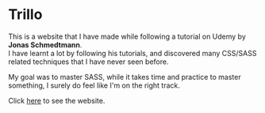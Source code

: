 # Trillo

This is a website that I have made while following a tutorial on Udemy by **Jonas Schmedtmann**.  
I have learnt a lot by following his tutorials, and discovered many CSS/SASS related techniques that I have never seen before.

My goal was to master SASS, while it takes time and practice to master something, I surely do feel like I'm on the right track.

Click [here](https://nickbanken.github.io/trillo/) to see the website.
